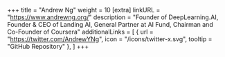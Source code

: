 +++
title = "Andrew Ng"
weight = 10
[extra]
linkURL = "https://www.andrewng.org/"
description = "Founder of DeepLearning.AI, Founder & CEO of Landing AI, General Partner at AI Fund, Chairman and Co-Founder of Coursera"
additionalLinks = [
  { url = "https://twitter.com/AndrewYNg", icon = "/icons/twitter-x.svg", tooltip = "GitHub Repository" },
]
+++